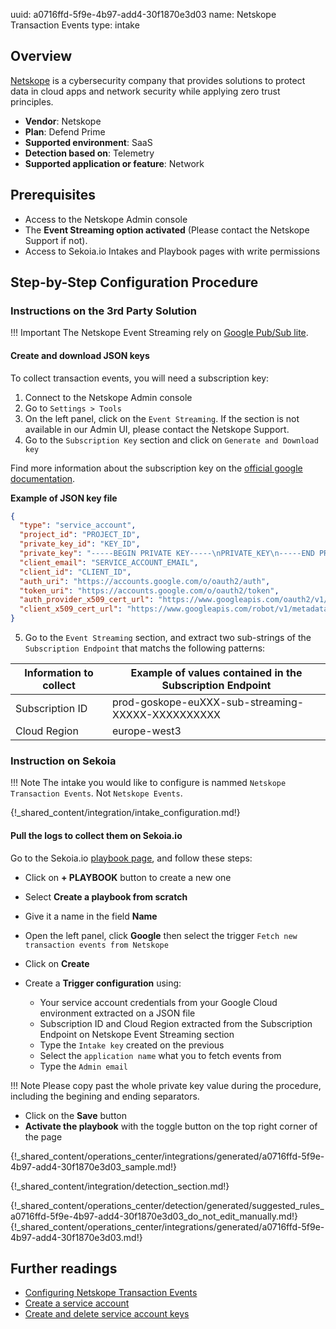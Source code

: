 uuid: a0716ffd-5f9e-4b97-add4-30f1870e3d03
name: Netskope Transaction Events
type: intake

## Overview

[Netskope](https://www.netskope.com/) is a cybersecurity company that provides solutions to protect data in cloud apps and network security while applying zero trust principles.

- **Vendor**: Netskope
- **Plan**: Defend Prime
- **Supported environment**: SaaS
- **Detection based on**: Telemetry
- **Supported application or feature**: Network

## Prerequisites

- Access to the Netskope Admin console
- The **Event Streaming option activated** (Please contact the Netskope Support if not).
- Access to Sekoia.io Intakes and Playbook pages with write permissions

## Step-by-Step Configuration Procedure
### Instructions on the 3rd Party Solution

!!! Important
    The Netskope Event Streaming rely on [Google Pub/Sub lite](https://cloud.google.com/pubsub/lite/docs).

#### Create and download JSON keys

To collect transaction events, you will need a subscription key:

1. Connect to the Netskope Admin console
2. Go to `Settings > Tools`
3. On the left panel, click on the `Event Streaming`. If the section is not available in our Admin UI, please contact the Netskope Support.
4. Go to the `Subscription Key` section and click on `Generate and Download key`

Find more information about the subscription key on the [official google documentation](https://cloud.google.com/iam/docs/keys-create-delete).

**Example of JSON key file**

```JSON
{
  "type": "service_account",
  "project_id": "PROJECT_ID",
  "private_key_id": "KEY_ID",
  "private_key": "-----BEGIN PRIVATE KEY-----\nPRIVATE_KEY\n-----END PRIVATE KEY-----\n",
  "client_email": "SERVICE_ACCOUNT_EMAIL",
  "client_id": "CLIENT_ID",
  "auth_uri": "https://accounts.google.com/o/oauth2/auth",
  "token_uri": "https://accounts.google.com/o/oauth2/token",
  "auth_provider_x509_cert_url": "https://www.googleapis.com/oauth2/v1/certs",
  "client_x509_cert_url": "https://www.googleapis.com/robot/v1/metadata/x509/SERVICE_ACCOUNT_EMAIL"
}
```

5.  Go to the `Event Streaming` section, and extract two sub-strings of the `Subscription Endpoint` that matchs the following patterns:

| Information to collect | Example of values contained in the Subscription Endpoint |
| --- | --- |
| Subscription ID | prod-goskope-euXXX-sub-streaming-XXXXX-XXXXXXXXXX |
| Cloud Region | europe-west3 |

### Instruction on Sekoia

!!! Note
    The intake you would like to configure is nammed `Netskope Transaction Events`. Not `Netskope Events`.

{!_shared_content/integration/intake_configuration.md!}

#### Pull the logs to collect them on Sekoia.io

Go to the Sekoia.io [playbook page](https://app.sekoia.io/operations/playbooks), and follow these steps:

- Click on **+ PLAYBOOK** button to create a new one
- Select **Create a playbook from scratch**
- Give it a name in the field **Name**
- Open the left panel, click **Google** then select the trigger `Fetch new transaction events from Netskope`
- Click on **Create**

-  Create a **Trigger configuration** using:
    * Your service account credentials from your Google Cloud environment extracted on a JSON file
    * Subscription ID and Cloud Region extracted from the Subscription Endpoint on Netskope Event Streaming section
    * Type the `Intake key` created on the previous
    * Select the `application name` what you to fetch events from
    * Type the `Admin email`
 
!!! Note
    Please copy past the whole private key value during the procedure, including the begining and ending separators.

- Click on the **Save** button
- **Activate the playbook** with the toggle button on the top right corner of the page

{!_shared_content/operations_center/integrations/generated/a0716ffd-5f9e-4b97-add4-30f1870e3d03_sample.md!}

{!_shared_content/integration/detection_section.md!}

{!_shared_content/operations_center/detection/generated/suggested_rules_a0716ffd-5f9e-4b97-add4-30f1870e3d03_do_not_edit_manually.md!}
{!_shared_content/operations_center/integrations/generated/a0716ffd-5f9e-4b97-add4-30f1870e3d03.md!}

## Further readings

- [Configuring Netskope Transaction Events](https://docs.netskope.com/en/netskope-help/data-security/transaction-events/netskope-transaction-events/)
- [Create a service account](https://support.google.com/a/answer/7378726?hl=en)
- [Create and delete service account keys](https://cloud.google.com/iam/docs/keys-create-delete)
